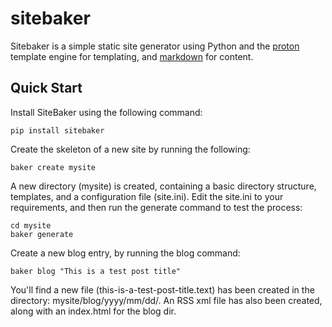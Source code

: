 sitebaker
=========

Sitebaker is a simple static site generator using Python and the [proton](https://github.com/kwoli/proton) template engine for templating, and [markdown](http://daringfireball.net/projects/markdown/‎) for content.

Quick Start
-----------

Install SiteBaker using the following command:

    pip install sitebaker

Create the skeleton of a new site by running the following:

    baker create mysite

A new directory (mysite) is created, containing a basic directory structure, templates, and a configuration file (site.ini).
Edit the site.ini to your requirements, and then run the generate command to test the process:

    cd mysite
    baker generate

Create a new blog entry, by running the blog command:

    baker blog "This is a test post title"

You'll find a new file (this-is-a-test-post-title.text) has been created in the directory: mysite/blog/yyyy/mm/dd/.
An RSS xml file has also been created, along with an index.html for the blog dir.

